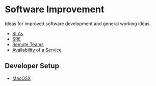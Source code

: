 # Software Improvement

Ideas for improved software development and general working ideas.

* [SLAs][SLAs]
* [SRE][SRE]
* [Remote Teams][Remote Teams]
* [Availability of a Service][Availability]

## Developer Setup

* [MacOSX][MacOSX]

[SRE]: ./SRE.md
[SLAs]: ./SLAs.md
[Remote Teams]: ./RemoteTeams.md
[Availability]: ./Availability.md
[MacOSX]: ./DevelopmentSetup/MacOSX/README.md